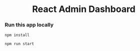 <h1 align="center">React Admin Dashboard</h1>

### Run this app locally

```shell
npm install
```

```shell
npm run start
```
